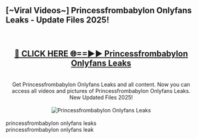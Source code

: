 <h2>[~Viral Videos~] Princessfrombabylon Onlyfans Leaks - Update Files 2025!</h2>
<br>
<div align="center">
<h2><a href="https://betterlinks.top/A2PfLJ" rel="nofollow">🔴 CLICK HERE 🌐==►► Princessfrombabylon Onlyfans Leaks</a></h2>
<br>
Get Princessfrombabylon Onlyfans Leaks and all content. Now you can access all videos and pictures of Princessfrombabylon Onlyfans Leaks. New Updated Files 2025!
<br>
<br>
<a href="https://betterlinks.top/A2PfLJ" rel="nofollow" data-target="animated-image.originalLink"><img src="https://i.ibb.co.com/WyWwxjT/player-gif2.gif" alt="Princessfrombabylon Onlyfans Leaks" style="max-width: 100%; display: inline-block;" data-target="animated-image.originalImage"></a>
</div>
<br>
princessfrombabylon onlyfans leaks<br>
princessfrombabylon onlyfans leak